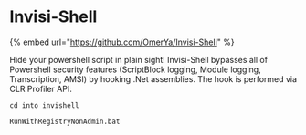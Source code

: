 # Invisi-Shell

{% embed url="https://github.com/OmerYa/Invisi-Shell" %}

Hide your powershell script in plain sight! Invisi-Shell bypasses all of Powershell security features (ScriptBlock logging, Module logging, Transcription, AMSI) by hooking .Net assemblies. The hook is performed via CLR Profiler API.

```
cd into invishell

RunWithRegistryNonAdmin.bat
```

